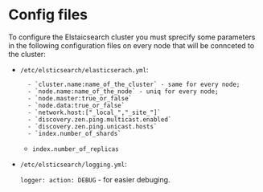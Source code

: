 Config files
==============

To configure the Elstaicsearch cluster you  must sprecify some parameters
in the following configuration files on every node that will be connceted to the cluster:
- `/etc/elsticsearch/elasticserach.yml`:

	    - `cluster.name:name_of_the_cluster` - same for every node;
	    - `node.name:name_of_the_node` - uniq for every node;
	    - `node.master:true_or_false`
	    - `node.data:true_or_false`
	    - `network.host:["_local_","_site_"]`
	    - `discovery.zen.ping.multicast.enabled`
	    - `discovery.zen.ping.unicast.hosts`
	    - `index.number_of_shards`
    - `index.number_of_replicas`

- `/etc/elsticsearch/logging.yml`:

	`logger: action: DEBUG` - for easier debuging.
